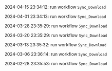 2024-04-15 23:34:12: run workflow `Sync_Download` 

2024-04-01 23:34:13: run workflow `Sync_Download` 

2024-03-28 23:35:29: run workflow `Sync_Download` 

2024-03-20 23:35:29: run workflow `Sync_Download` 

2024-03-13 23:35:32: run workflow `Sync_Download` 

2024-03-06 23:36:14: run workflow `Sync_Download` 

2024-02-28 23:35:53: run workflow `Sync_Download` 


